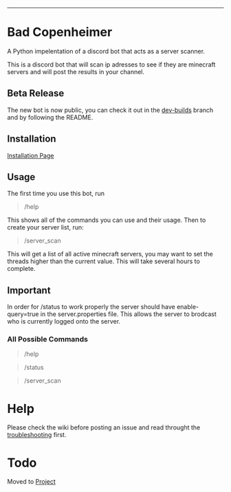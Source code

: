 -----
# Bad Copenheimer
A Python impelentation of a discord bot that acts as a server scanner.

This is a discord bot that will scan ip adresses to see if they are minecraft servers and will post the results in your channel.

## Beta Release

The new bot is now public, you can check it out in the [dev-builds](https://github.com/Pilot1782/bad_copenheimer/tree/dev-builds) branch and by following the README.

## Installation

[Installation Page](https://www.github.com/Pilot1782/bad_copenheimer/wiki/Installation)

## Usage
The first time you use this bot, run 

>/help

This shows all of the commands you can use and their usage. Then to create your server list, run:

>/server_scan

This will get a list of all active minecraft servers, you may want to set the threads higher than the current value. This will take several hours to complete.

## Important

In order for /status to work properly the server should have enable-query=true in the server.properties file. This allows the server to brodcast who is currently logged onto the server.

### All Possible Commands

>/help

>/status

>/server_scan

# Help

Please check the wiki before posting an issue and read throught the [troubleshooting](https://github.com/Pilot1782/bad_copenheimer/wiki/troubleshooting) first.

# Todo

Moved to [Project](https://github.com/users/Pilot1782/projects/1)
